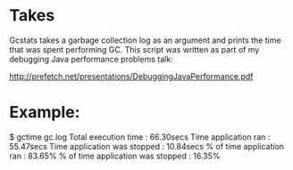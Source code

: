 # Takes
Gcstats takes a garbage collection log as an argument and prints the time that was spent performing GC. This script was written as part of my debugging Java performance problems talk:

http://prefetch.net/presentations/DebuggingJavaPerformance.pdf

# Example:
$ gctime gc.log
Total execution time               : 66.30secs
Time application ran               : 55.47secs
Time application was stopped       : 10.84secs
% of time application ran          : 83.65%
% of time application was stopped  : 16.35%
